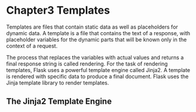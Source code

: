 <h1>Chapter3 Templates</h1>

<p>Templates are files that contain static data as well as placeholders for dynamic data. A template is a file that contains the text of
a response, with placeholder variables for the dynamic parts that will be known only in the context of a request. </p>
<p>The process that replaces the variables with actual values and returns a
final response string is called rendering. For the task of rendering templates,
Flask uses a powerful template engine called Jinja2.
A template is rendered with specific data to produce a final document. Flask uses the Jinja template library to render templates. </p>
<h2>The Jinja2 Template Engine</h2>
